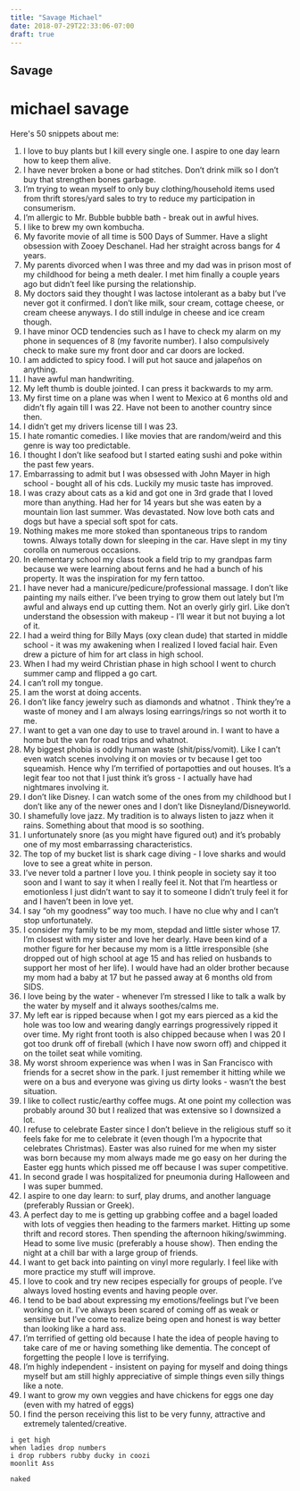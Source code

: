 ```yaml
---
title: "Savage Michael"
date: 2018-07-29T22:33:06-07:00
draft: true
---
```


## Savage
# michael savage

Here's 50 snippets about me:

1. I love to buy plants but I kill every single one. I aspire to one day learn how to keep them alive.
2. I have never broken a bone or had stitches. Don’t drink milk so I don’t buy that strengthen bones garbage.
3. I’m trying to wean myself to only buy clothing/household items used from thrift stores/yard sales to try to reduce my participation in consumerism.
4. I’m allergic to Mr. Bubble bubble bath - break out in awful hives.
5. I like to brew my own kombucha.
6. My favorite movie of all time is 500 Days of Summer. Have a slight obsession with Zooey Deschanel. Had her straight across bangs for 4 years.
7. My parents divorced when I was three and my dad was in prison most of my childhood for being a meth dealer. I met him finally a couple years ago but didn’t feel like pursing the relationship.
8. My doctors said they thought I was lactose intolerant as a baby but I’ve never got it confirmed. I don’t like milk, sour cream, cottage cheese, or cream cheese anyways. I do still indulge in cheese and ice cream though.
9. I have minor OCD tendencies such as I have to check my alarm on my phone in sequences of 8 (my favorite number). I also compulsively check to make sure my front door and car doors are locked.
10. I am addicted to spicy food. I will put hot sauce and jalapeños on anything.
11. I have awful man handwriting.
12. My left thumb is double jointed. I can press it backwards to my arm.
13. My first time on a plane was when I went to Mexico at 6 months old and didn’t fly again till I was 22. Have not been to another country since then.
14. I didn’t get my drivers license till I was 23.
15. I hate romantic comedies. I like movies that are random/weird and this genre is way too predictable.
16. I thought I don’t like seafood but I started eating sushi and poke within the past few years.
17. Embarrassing to admit but I was obsessed with John Mayer in high school - bought all of his cds. Luckily my music taste has improved.
18. I was crazy about cats as a kid and got one in 3rd grade that I loved more than anything. Had her for 14 years but she was eaten by a mountain lion last summer. Was devastated. Now love both cats and dogs but have a special soft spot for cats.
19. Nothing makes me more stoked than spontaneous trips to random towns. Always totally down for sleeping in the car. Have slept in my tiny corolla on numerous occasions.
20. In elementary school my class took a field trip to my grandpas farm because we were learning about ferns and he had a bunch of his property. It was the inspiration for my fern tattoo.
21. I have never had a manicure/pedicure/professional massage. I don’t like painting my nails either. I’ve been trying to grow them out lately but I’m awful and always end up cutting them. Not an overly girly girl. Like don’t understand the obsession with makeup - I’ll wear it but not buying a lot of it.
22. I had a weird thing for Billy Mays (oxy clean dude) that started in middle school - it was my awakening when I realized I loved facial hair. Even drew a picture of him for art class in high school.
23. When I had my weird Christian phase in high school I went to church summer camp and flipped a go cart.
24. I can’t roll my tongue.
25. I am the worst at doing accents.
26. I don’t like fancy jewelry such as diamonds and whatnot . Think they’re a waste of money and I am always losing earrings/rings so not worth it to me.
27. I want to get a van one day to use to travel around in. I want to have a home but the van for road trips and whatnot.
28. My biggest phobia is oddly human waste (shit/piss/vomit). Like I can’t even watch scenes involving it on movies or tv because I get too squeamish. Hence why I’m terrified of portapotties and out houses. It’s a legit fear too not that I just think it’s gross - I actually have had nightmares involving it.
29. I don’t like Disney. I can watch some of the ones from my childhood but I don’t like any of the newer ones and I don’t like Disneyland/Disneyworld.
30. I shamefully love jazz. My tradition is to always listen to jazz when it rains. Something about that mood is so soothing.
31. I unfortunately snore (as you might have figured out) and it’s probably one of my most embarrassing characteristics.
32. The top of my bucket list is shark cage diving - I love sharks and would love to see a great white in person.
33. I’ve never told a partner I love you. I think people in society say it too soon and I want to say it when I really feel it. Not that I’m heartless or emotionless I just didn’t want to say it to someone I didn’t truly feel it for and I haven’t been in love yet.
34. I say “oh my goodness” way too much. I have no clue why and I can’t stop unfortunately.
35. I consider my family to be my mom, stepdad and little sister whose 17. I’m closest with my sister and love her dearly. Have been kind of a mother figure for her because my mom is a little irresponsible (she dropped out of high school at age 15 and has relied on husbands to support her most of her life). I would have had an older brother because my mom had a baby at 17 but he passed away at 6 months old from SIDS.
36. I love being by the water - whenever I’m stressed I like to talk a walk by the water by myself and it always soothes/calms me.
37. My left ear is ripped because when I got my ears pierced as a kid the hole was too low and wearing dangly earrings progressively ripped it over time. My right front tooth is also chipped because when I was 20 I got too drunk off of fireball (which I have now sworn off) and chipped it on the toilet seat while vomiting.
38. My worst shroom experience was when I was in San Francisco with friends for a secret show in the park. I just remember it hitting while we were on a bus and everyone was giving us dirty looks - wasn’t the best situation.
39. I like to collect rustic/earthy coffee mugs. At one point my collection was probably around 30 but I realized that was extensive so I downsized a lot.
40. I refuse to celebrate Easter since I don’t believe in the religious stuff so it feels fake for me to celebrate it (even though I’m a hypocrite that celebrates Christmas). Easter was also ruined for me when my sister was born because my mom always made me go easy on her during the Easter egg hunts which pissed me off because I was super competitive.
41. In second grade I was hospitalized for pneumonia during Halloween and I was super bummed.
42. I aspire to one day learn: to surf, play drums, and another language (preferably Russian or Greek).
43. A perfect day to me is getting up grabbing coffee and a bagel loaded with lots of veggies then heading to the farmers market. Hitting up some thrift and record stores. Then spending the afternoon hiking/swimming. Head to some live music (preferably a house show). Then ending the night at a chill bar with a large group of friends.
44. I want to get back into painting on vinyl more regularly. I feel like with more practice my stuff will improve.
45. I love to cook and try new recipes especially for groups of people. I’ve always loved hosting events and having people over.
46. I tend to be bad about expressing my emotions/feelings but I’ve been working on it. I’ve always been scared of coming off as weak or sensitive but I’ve come to realize being open and honest is way better than looking like a hard ass.
47. I’m terrified of getting old because I hate the idea of people having to take care of me or having something like dementia. The concept of forgetting the people I love is terrifying.
48. I’m highly independent - insistent on paying for myself and doing things myself but am still highly appreciative of simple things even silly things like a note.
49. I want to grow my own veggies and have chickens for eggs one day (even with my hatred of eggs)
50. I find the person receiving this list to be very funny, attractive and extremely talented/creative.



```
i get high
when ladies drop numbers
i drop rubbers rubby ducky in coozi
moonlit Ass

naked
```
